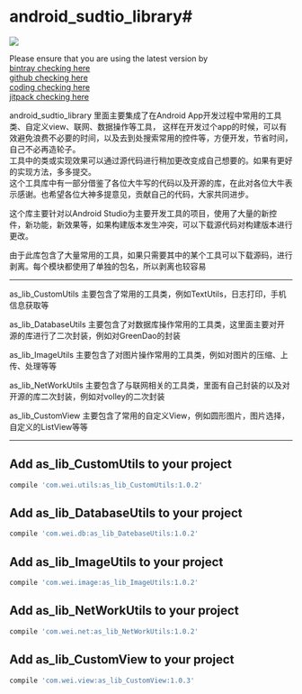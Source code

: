 # android_sudtio_library#
[![](https://jitpack.io/v/wei120698598/android_sudtio_library.svg)](https://jitpack.io/#wei120698598/android_sudtio_library)

Please ensure that you are using the latest version by <br>
 [bintray checking here](https://bintray.com/bintray/jcenter)<br>
 [github checking here](https://github.com/wei120698598/android_sudtio_library)<br>
 [coding checking here](https://coding.net/u/wei120698598/p/android_sudtio_library/git)<br>
 [jitpack checking here](https://jitpack.io/#wei120698598/android_sudtio_library)

android_sudtio_library 里面主要集成了在Android App开发过程中常用的工具类、自定义view、联网、数据操作等工具，
这样在开发过个app的时候，可以有效避免浪费不必要的时间，以及去到处搜索常用的控件等，方便开发，节省时间，自己不必再造轮子。<br>
工具中的类或实现效果可以通过源代码进行稍加更改变成自己想要的。如果有更好的实现方法，多多提交。<br>
这个工具库中有一部分借鉴了各位大牛写的代码以及开源的库，在此对各位大牛表示感谢。也希望各位大神多提意见，贡献自己的代码，大家共同进步。<br>

这个库主要针对以Android Studio为主要开发工具的项目，使用了大量的新控件，新功能，新效果等，如果构建版本发生冲突，可以下载源代码对构建版本进行更改。

由于此库包含了大量常用的工具，如果只需要其中的某个工具可以下载源码，进行剥离。每个模块都使用了单独的包名，所以剥离也较容易

----------------------------

as_lib_CustomUtils 主要包含了常用的工具类，例如TextUtils，日志打印，手机信息获取等

as_lib_DatabaseUtils 主要包含了对数据库操作常用的工具类，这里面主要对开源的库进行了二次封装，例如对GreenDao的封装

as_lib_ImageUtils 主要包含了对图片操作常用的工具类，例如对图片的压缩、上传、处理等等

as_lib_NetWorkUtils 主要包含了与联网相关的工具类，里面有自己封装的以及对开源的库二次封装，例如对volley的二次封装

as_lib_CustomView 主要包含了常用的自定义View，例如圆形图片，图片选择，自定义的ListView等等

----------------------------



Add as_lib_CustomUtils to your project
----------------------------
```gradle
compile 'com.wei.utils:as_lib_CustomUtils:1.0.2'
```


Add as_lib_DatabaseUtils to your project
----------------------------

```gradle
compile 'com.wei.db:as_lib_DatebaseUtils:1.0.2'
```


Add as_lib_ImageUtils to your project
----------------------------

```gradle
compile 'com.wei.image:as_lib_ImageUtils:1.0.2'
```


Add as_lib_NetWorkUtils to your project
----------------------------

```gradle
compile 'com.wei.net:as_lib_NetWorkUtils:1.0.2'
```


Add as_lib_CustomView to your project
----------------------------

```gradle
compile 'com.wei.view:as_lib_CustomView:1.0.3'
```
